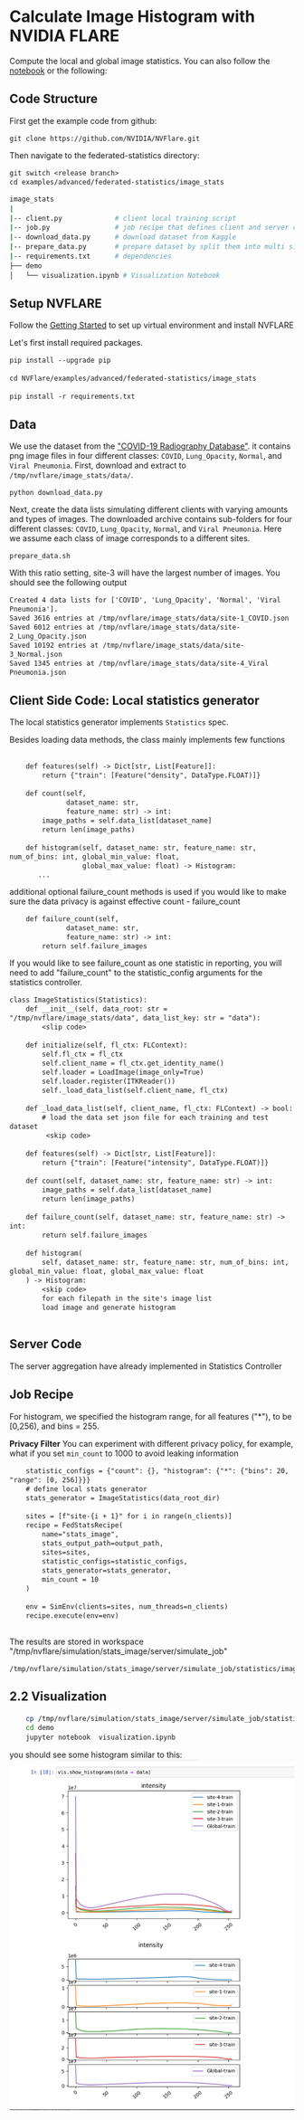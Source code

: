# Calculate Image Histogram with NVIDIA FLARE

Compute the local and global image statistics.
You can also follow the [notebook](../image_stats.ipynb) or the following:

## Code Structure
First get the example code from github:

```
git clone https://github.com/NVIDIA/NVFlare.git
```
Then navigate to the federated-statistics directory:

```
git switch <release branch>
cd examples/advanced/federated-statistics/image_stats

```
``` bash
image_stats
|
|-- client.py             # client local training script
|-- job.py                # job recipe that defines client and server configurations
|-- download_data.py      # download dataset from Kaggle
|-- prepare_data.py       # prepare dataset by split them into multi sites
|-- requirements.txt      # dependencies
├── demo
│   └── visualization.ipynb # Visualization Notebook

```


## Setup NVFLARE
Follow the [Getting Started](https://nvflare.readthedocs.io/en/main/getting_started.html) to set up virtual environment and install NVFLARE

Let's first install required packages.

```
pip install --upgrade pip

cd NVFlare/examples/advanced/federated-statistics/image_stats

pip install -r requirements.txt
```

## Data

We use the dataset from the ["COVID-19 Radiography Database"](https://www.kaggle.com/tawsifurrahman/covid19-radiography-database).
it contains png image files in four different classes: `COVID`, `Lung_Opacity`, `Normal`, and `Viral Pneumonia`.
First, download and extract to `/tmp/nvflare/image_stats/data/`.

```
python download_data.py
```

Next, create the data lists simulating different clients with varying amounts and types of images. 
The downloaded archive contains sub-folders for four different classes: `COVID`, `Lung_Opacity`, `Normal`, and `Viral Pneumonia`.
Here we assume each class of image corresponds to a different sites.

```shell
prepare_data.sh
```

With this ratio setting, site-3 will have the largest number of images. You should see the following output
```
Created 4 data lists for ['COVID', 'Lung_Opacity', 'Normal', 'Viral Pneumonia'].
Saved 3616 entries at /tmp/nvflare/image_stats/data/site-1_COVID.json
Saved 6012 entries at /tmp/nvflare/image_stats/data/site-2_Lung_Opacity.json
Saved 10192 entries at /tmp/nvflare/image_stats/data/site-3_Normal.json
Saved 1345 entries at /tmp/nvflare/image_stats/data/site-4_Viral Pneumonia.json
```


## Client Side Code: Local statistics generator

The local statistics generator implements `Statistics` spec.

Besides loading data methods, the class mainly implements few functions

```

    def features(self) -> Dict[str, List[Feature]]:
        return {"train": [Feature("density", DataType.FLOAT)]}

    def count(self,
              dataset_name: str,
              feature_name: str) -> int:
        image_paths = self.data_list[dataset_name]
        return len(image_paths)

    def histogram(self, dataset_name: str, feature_name: str, num_of_bins: int, global_min_value: float,
                  global_max_value: float) -> Histogram:
       ...
```
additional optional failure_count methods is used if you would like to make sure the data privacy is against effective
count - failure_count

```
    def failure_count(self,
              dataset_name: str,
              feature_name: str) -> int:
        return self.failure_images
```

If you would like to see failure_count as one statistic in reporting, you will need to add "failure_count" to the statistic_config
arguments for the statistics controller.

```
class ImageStatistics(Statistics):
    def __init__(self, data_root: str = "/tmp/nvflare/image_stats/data", data_list_key: str = "data"):
        <slip code>
        
    def initialize(self, fl_ctx: FLContext):
        self.fl_ctx = fl_ctx
        self.client_name = fl_ctx.get_identity_name()
        self.loader = LoadImage(image_only=True)
        self.loader.register(ITKReader())
        self._load_data_list(self.client_name, fl_ctx)

    def _load_data_list(self, client_name, fl_ctx: FLContext) -> bool:
        # load the data set json file for each training and test dataset
         <skip code>
         
    def features(self) -> Dict[str, List[Feature]]:
        return {"train": [Feature("intensity", DataType.FLOAT)]}

    def count(self, dataset_name: str, feature_name: str) -> int:
        image_paths = self.data_list[dataset_name]
        return len(image_paths)

    def failure_count(self, dataset_name: str, feature_name: str) -> int:
        return self.failure_images

    def histogram(
        self, dataset_name: str, feature_name: str, num_of_bins: int, global_min_value: float, global_max_value: float
    ) -> Histogram:
        <skip code>
        for each filepath in the site's image list
        load image and generate histogram
        
```

## Server Code
The server aggregation have already implemented in Statistics Controller

## Job Recipe

For histogram, we specified the histogram range, for all features ("*"), to be [0,256), and bins = 255.

**Privacy Filter**
You can experiment with different privacy policy, for example, what if you set
```min_count``` to  1000 to avoid leaking information

```
    statistic_configs = {"count": {}, "histogram": {"*": {"bins": 20, "range": [0, 256]}}}
    # define local stats generator
    stats_generator = ImageStatistics(data_root_dir)

    sites = [f"site-{i + 1}" for i in range(n_clients)]
    recipe = FedStatsRecipe(
        name="stats_image",
        stats_output_path=output_path,
        sites=sites,
        statistic_configs=statistic_configs,
        stats_generator=stats_generator,
        min_count = 10
    )

    env = SimEnv(clients=sites, num_threads=n_clients)
    recipe.execute(env=env)


```

The results are stored in workspace "/tmp/nvflare/simulation/stats_image/server/simulate_job"

```
/tmp/nvflare/simulation/stats_image/server/simulate_job/statistics/image_statistics.json
```

## 2.2 Visualization

```bash
    cp /tmp/nvflare/simulation/stats_image/server/simulate_job/statistics/image_statistics.json demo/.
    cd demo
    jupyter notebook  visualization.ipynb
```
you should see some histogram similar to this: 
![compare all sites' histograms](figs/image_histogram.png)
